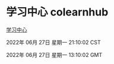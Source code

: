 # 学习中心 colearnhub
[学习中心](http://219.139.196.158:56308/colearnhub/)

2022年 06月 27日 星期一 21:10:02 CST

2022年 06月 27日 星期一 13:10:02 GMT
